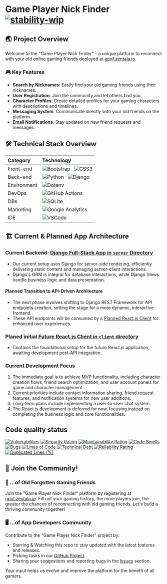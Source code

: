 # Game Player Nick Finder [![stability-wip](https://img.shields.io/badge/stability-wip-lightgrey.svg)](https://github.com/mkenney/software-guides/blob/master/STABILITY-BADGES.md#work-in-progress)

## 🌏 Project Overview
Welcome to the "Game Player Nick Finder" - a unique platform to reconnect with your old online gaming friends deployed at [gpnf.zentala.io](https://gpnf.zentala.io/).

### 🎮 Key Features
- **Search by Nicknames**: Easily find your old gaming friends using their nicknames.
- **User Registration**: Join the community and let others find you.
- **Character Profiles**: Create detailed profiles for your gaming characters with descriptions and timelines.
- **Messaging System**: Communicate directly with your old friends on the platform.
- **Email Notifications**: Stay updated on new friend requests and messages.

## 🛠 Technical Stack Overview

| Category    | Technology                                                                                   |
| :---------- | :------------------------------------------------------------------------------------------- |
| Front-end   | ![Bootstrap](https://img.shields.io/badge/-Bootstrap-563D7C?logo=bootstrap&logoColor=white) &nbsp; ![CSS3](https://img.shields.io/badge/-CSS3-1572B6?logo=css3&logoColor=white) |
| Back-end    | ![Python](https://img.shields.io/badge/-Python-3776AB?logo=python&logoColor=white) &nbsp; ![Django](https://img.shields.io/badge/-Django-092E20?logo=django&logoColor=white) |
| Environment | ![Dotenv](https://img.shields.io/badge/-Dotenv-000000?logo=dotenv&logoColor=white) |
| DevOps      | ![GitHub Actions](https://img.shields.io/badge/-GitHubActions-2088FF?logo=githubactions&logoColor=white) |
| DBs         | ![SQLite](https://img.shields.io/badge/-SQLite-003B57?logo=sqlite&logoColor=white) |
| Marketing   | ![Google Analytics](https://img.shields.io/badge/-GoogleAnalytics-E37400?logo=googleanalytics&logoColor=white) |
| IDE         | ![VSCode](https://img.shields.io/badge/-Visual%20Studio%20Code-007ACC?logo=visualstudiocode&logoColor=white) |

## 🏗 Current & Planned App Architecture
### Current Backend: [Django Full-Stack App in `server` Directory](https://github.com/zentala/game_player_nick_finder/tree/master/server)
- Our current setup uses Django for server-side rendering, efficiently delivering static content and managing server-client interactions.
- Django's ORM is integral for database interactions, while Django Views handle business logic and data presentation.

#### Planned Transition to API-Driven Architecture
- The next phase involves shifting to Django REST Framework for API endpoints creation, setting the stage for a more dynamic, interactive frontend.
- These API endpoints will be consumed by a [Planned React.js Client](https://github.com/zentala/game_player_nick_finder/tree/master/client) for enhanced user experiences.

### Planed initial [Future React.js Client in `client` directory](https://github.com/zentala/game_player_nick_finder/tree/master/client)
- Contains the foundational setup for the future React.js application, awaiting development post-API integration.

### Current Development Focus
1) The immediate goal is to achieve MVP functionality, including character creation flows, friend search optimization, and user account panels for game and character management.
2) Current priorities include contact information sharing, friend request features, and notification systems for new user additions.
3) Long-term plans include implementing a user-to-user chat system.
4) The React.js development is deferred for now, focusing instead on completing the business logic and core functionalities.

## Code quality status

[![Vulnerabilities](https://sonarcloud.io/api/project_badges/measure?project=zentala_game_player_nick_finder&metric=vulnerabilities)](https://sonarcloud.io/summary/new_code?id=zentala_game_player_nick_finder)
[![Security Rating](https://sonarcloud.io/api/project_badges/measure?project=zentala_game_player_nick_finder&metric=security_rating)](https://sonarcloud.io/summary/new_code?id=zentala_game_player_nick_finder)
[![Maintainability Rating](https://sonarcloud.io/api/project_badges/measure?project=zentala_game_player_nick_finder&metric=sqale_rating)](https://sonarcloud.io/summary/new_code?id=zentala_game_player_nick_finder)
[![Code Smells](https://sonarcloud.io/api/project_badges/measure?project=zentala_game_player_nick_finder&metric=code_smells)](https://sonarcloud.io/summary/new_code?id=game_player_nick_finder) [![Bugs](https://sonarcloud.io/api/project_badges/measure?project=zentala_game_player_nick_finder&metric=bugs)](https://sonarcloud.io/summary/new_code?id=zentala_game_player_nick_finder)
[![Lines of Code](https://sonarcloud.io/api/project_badges/measure?project=zentala_game_player_nick_finder&metric=ncloc)](https://sonarcloud.io/summary/new_code?id=zentala_game_player_nick_finder)
[![Technical Debt](https://sonarcloud.io/api/project_badges/measure?project=zentala_game_player_nick_finder&metric=sqale_index)](https://sonarcloud.io/summary/new_code?id=zentala_game_player_nick_finder) [![Reliability Rating](https://sonarcloud.io/api/project_badges/measure?project=zentala_game_player_nick_finder&metric=reliability_rating)](https://sonarcloud.io/summary/new_code?id=zentala_game_player_nick_finder) [![Duplicated Lines (%)](https://sonarcloud.io/api/project_badges/measure?project=zentala_game_player_nick_finder&metric=duplicated_lines_density)](https://sonarcloud.io/summary/new_code?id=zentala_game_player_nick_finder)

## 🤝 Join the Community!

### 👾 ...of Old Forgotten Gaming Friends

Join the "Game Player Nick Finder" platform by registering at [gpnf.zentala.io](https://gpnf.zentala.io/accounts/register/). Fill out your gaming history, the more players join, the greater the chances of reconnecting with old gaming friends. Let's build a thriving community together!

### 🖥️ ...of App Developers Community

Contribute to the "Game Player Nick Finder" project by:
* Starring & Watching this repo to stay updated with the latest features and releases.
* Picking tasks in our [GitHub Project](https://github.com/zentala/game_player_nick_finder/projects).
* Sharing your suggestions and reporting bugs in the [Issues](https://github.com/zentala/game_player_nick_finder/issues) section.

Your input helps us evolve and improve the platform for the benefit of all gamers.
